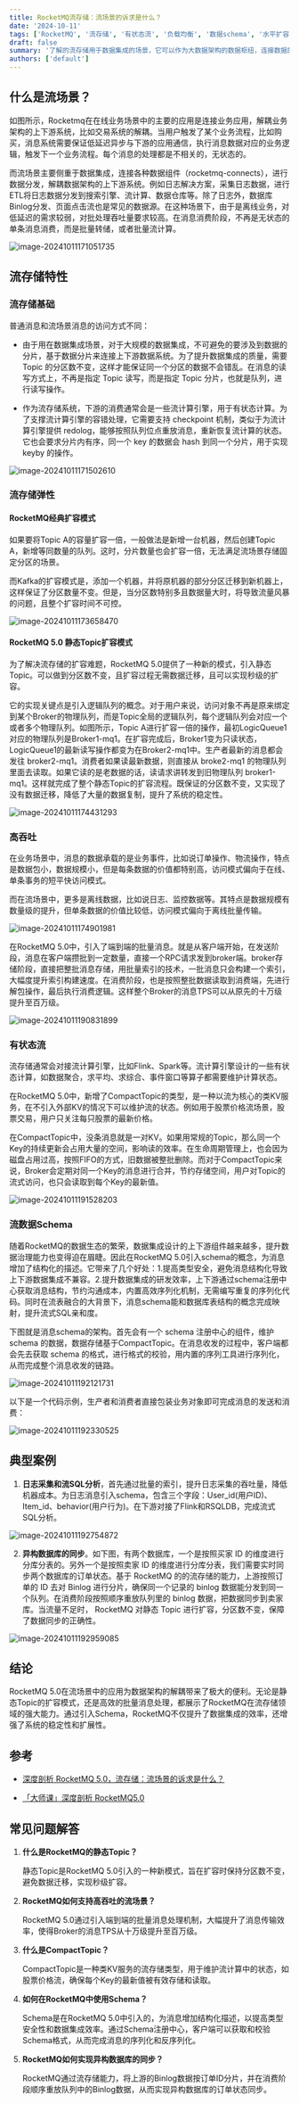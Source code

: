 ```yaml
---
title: RocketMQ流存储：流场景的诉求是什么？
date: '2024-10-11'
tags: ['RocketMQ', '流存储', '有状态流', '负载均衡', '数据schema', '水平扩容']
draft: false
summary: '了解的流存储用于数据集成的场景，它可以作为大数据架构的数据枢纽，连接数据的上下游组件。而 RocketMQ 的流存储的特性，既包含功能层面，提供流式的访问接口、状态存储、数据治理的能力，也包括了流的弹性、流的高吞吐能力'
authors: ['default']
---
```


## 什么是流场景？

如图所示，Rocketmq在在线业务场景中的主要的应用是连接业务应用，解耦业务架构的上下游系统，比如交易系统的解耦。当用户触发了某个业务流程，比如购买，消息系统需要保证低延迟异步与下游的应用通信，执行消息数据对应的业务逻辑，触发下一个业务流程。每个消息的处理都是不相关的，无状态的。

而流场景主要侧重于数据集成，连接各种数据组件（rocketmq-connects），进行数据分发，解耦数据架构的上下游系统。例如日志解决方案，采集日志数据，进行ETL将日志数据分发到搜索引擎、流计算、数据仓库等。除了日志外，数据库Binlog分发、页面点击流也是常见的数据源。在这种场景下，由于是离线业务，对低延迟的需求较弱，对批处理吞吐量要求较高。在消息消费阶段，不再是无状态的单条消息消费，而是批量转储，或者批量流计算。

![image-20241011171051735](/static/images/202410/image-20241011171051735.png)

## 流存储特性

### 流存储基础

普通消息和流场景消息的访问方式不同：

- 由于用在数据集成场景，对于大规模的数据集成，不可避免的要涉及到数据的分片，基于数据分片来连接上下游数据系统。为了提升数据集成的质量，需要 Topic 的分区数不变，这样才能保证同一个分区的数据不会错乱。在消息的读写方式上，不再是指定 Topic 读写，而是指定 Topic 分片，也就是队列，进行读写操作。

- 作为流存储系统，下游的消费通常会是一些流计算引擎，用于有状态计算。为了支撑流计算引擎的容错处理，它需要支持 checkpoint 机制，类似于为流计算引擎提供 redolog，能够按照队列位点重放消息，重新恢复流计算的状态。它也会要求分片内有序，同一个 key 的数据会 hash 到同一个分片，用于实现 keyby 的操作。

![image-20241011171502610](/static/images/202410/image-20241011171502610.png)

### 流存储弹性

#### RocketMQ经典扩容模式

如果要将Topic A的容量扩容一倍，一般做法是新增一台机器，然后创建Topic A，新增等同数量的队列。这时，分片数量也会扩容一倍，无法满足流场景存储固定分区的场景。

而Kafka的扩容模式是，添加一个机器，并将原机器的部分分区迁移到新机器上，这样保证了分区数量不变。但是，当分区数特别多且数据量大时，将导致流量风暴的问题，且整个扩容时间不可控。

![image-20241011173658470](/static/images/202410/image-20241011173658470.png)

#### RocketMQ 5.0 静态Topic扩容模式

为了解决流存储的扩容难题，RocketMQ 5.0提供了一种新的模式，引入静态Topic。可以做到分区数不变，且扩容过程无需数据迁移，且可以实现秒级的扩容。

它的实现关键点是引入逻辑队列的概念。对于用户来说，访问对象不再是原来绑定到某个Broker的物理队列，而是Topic全局的逻辑队列，每个逻辑队列会对应一个或者多个物理队列。如图所示，Topic A进行扩容一倍的操作，最初LogicQueue1对应的物理队列是Broker1-mq1。在扩容完成后，Broker1变为只读状态，LogicQueue1的最新读写操作都变为在Broker2-mq1中。生产者最新的消息都会发往 broker2-mq1。消费者如果读最新数据，则直接从 broke2-mq1 的物理队列里面去读取。如果它读的是老数据的话，读请求讲转发到旧物理队列 broker1-mq1。这样就完成了整个静态Topic的扩容流程。既保证的分区数不变，又实现了没有数据迁移，降低了大量的数据复制，提升了系统的稳定性。

![image-20241011174431293](/static/images/202410/image-20241011174431293.png)

### 高吞吐

在业务场景中，消息的数据承载的是业务事件，比如说订单操作、物流操作，特点是数据包小，数据规模小，但是每条数据的价值都特别高，访问模式偏向于在线、单条事务的短平快访问模式。

而在流场景中，更多是离线数据，比如说日志、监控数据等。其特点是数据规模有数量级的提升，但单条数据的价值比较低，访问模式偏向于离线批量传输。

![image-20241011174901981](/static/images/202410/image-20241011174901981.png)

在RocketMQ 5.0中，引入了端到端的批量消息。就是从客户端开始，在发送阶段，消息在客户端攒批到一定数量，直接一个RPC请求发到broker端。broker存储阶段，直接把整批消息存储，用批量索引的技术，一批消息只会构建一个索引，大幅度提升索引构建速度。在消费阶段，也是按照整批数据读取到消费端，先进行解包操作，最后执行消费逻辑。这样整个Broker的消息TPS可以从原先的十万级提升至百万级。

![image-20241011190831899](/static/images/202410/image-20241011190831899.png)

### 有状态流

流存储通常会对接流计算引擎，比如Flink、Spark等。流计算引擎设计的一些有状态计算，如数据聚合，求平均、求综合、事件窗口等算子都需要维护计算状态。

在RocketMQ 5.0中，新增了CompactTopic的类型，是一种以流为核心的类KV服务，在不引入外部KV的情况下可以维护流的状态。例如用于股票价格流场景，股票交易，用户只关注每只股票的最新价格。

在CompactTopic中，没条消息就是一对KV。如果用常规的Topic，那么同一个Key的持续更新会占用大量的空间，影响读的效率。在生命周期管理上，也会因为磁盘占用过高，按照FIFO的方式，旧数据被整批删除。而对于CompactTopic来说，Broker会定期对同一个Key的消息进行合并，节约存储空间，用户对Topic的流式访问，也只会读取到每个Key的最新值。

![image-20241011191528203](/static/images/202410/image-20241011191528203.png)

### 流数据Schema

随着RocketMQ的数据生态的繁荣，数据集成设计的上下游组件越来越多，提升数据治理能力也变得迫在眉睫。因此在RocketMQ 5.0引入schema的概念，为消息增加了结构化的描述。它带来了几个好处：1.提高类型安全，避免消息结构化导致上下游数据集成不兼容。2.提升数据集成的研发效率，上下游通过schema注册中心获取消息结构，节约沟通成本，内置高效序列化机制，无需编写重复的序列化代码。同时在流表融合的大背景下，消息schema能和数据库表结构的概念完成映射，提升流式SQL亲和度。

下图就是消息schema的架构。首先会有一个 schema 注册中心的组件，维护 schema 的数据，数据存储基于CompactTopic。在消息收发的过程中，客户端都会先去获取 schema 的格式，进行格式的校验，用内置的序列工具进行序列化，从而完成整个消息收发的链路。

![image-20241011192121731](/static/images/202410/image-20241011192121731.png)

以下是一个代码示例，生产者和消费者直接包装业务对象即可完成消息的发送和消费：

![image-20241011192330525](/static/images/202410/image-20241011192330525.png)

## 典型案例

1. **日志采集和流SQL分析**，首先通过批量的索引，提升日志采集的吞吐量，降低机器成本。为日志消息引入schema，包含三个字段：User_id(用户ID)、Item_id、behavior(用户行为)。在下游对接了Flink和RSQLDB，完成流式SQL分析。

![image-20241011192754872](/static/images/202410/image-20241011192754872.png)

2. **异构数据库的同步**。如下图，有两个数据库，一个是按照买家 ID 的维度进行分库分表的。另外一个是按照卖家 ID 的维度进行分库分表，我们需要实时同步两个数据库的订单状态。基于 RocketMQ 的的流存储的能力，上游按照订单的 ID 去对 Binlog 进行分片，确保同一个记录的 binlog 数据能分发到同一个队列。在消费阶段按照顺序重放队列里的 binlog 数据，把数据同步到卖家库。当流量不足时， RocketMQ 对静态 Topic 进行扩容，分区数不变，保障了数据同步的正确性。

![image-20241011192959085](/static/images/202410/image-20241011192959085.png)

## 结论

RocketMQ 5.0在流场景中的应用为数据架构的解耦带来了极大的便利。无论是静态Topic的扩容模式，还是高效的批量消息处理，都展示了RocketMQ在流存储领域的强大能力。通过引入Schema，RocketMQ不仅提升了数据集成的效率，还增强了系统的稳定性和扩展性。

## 参考

- [深度剖析 RocketMQ 5.0，流存储：流场景的诉求是什么？](https://developer.aliyun.com/article/1458570#slide-5)

- [「大师课」深度剖析 RocketMQ5.0](https://edu.aliyun.com/course/317148/lesson/341800526?spm=a2cwt.28120015.317148.11.11006c77UaqGvd)

## 常见问题解答

1. **什么是RocketMQ的静态Topic？** 

   静态Topic是RocketMQ 5.0引入的一种新模式，旨在扩容时保持分区数不变，避免数据迁移，实现秒级扩容。

2. **RocketMQ如何支持高吞吐的流场景？** 

   RocketMQ 5.0通过引入端到端的批量消息处理机制，大幅提升了消息传输效率，使得Broker的消息TPS从十万级提升至百万级。

3. **什么是CompactTopic？**

   CompactTopic是一种类KV服务的流存储类型，用于维护流计算中的状态，如股票价格流，确保每个Key的最新值被有效存储和读取。

4. **如何在RocketMQ中使用Schema？** 

   Schema是在RocketMQ 5.0中引入的，为消息增加结构化描述，以提高类型安全性和数据集成效率。通过Schema注册中心，客户端可以获取和校验Schema格式，从而完成消息的序列化和反序列化。

5. **RocketMQ如何实现异构数据库的同步？** 

   RocketMQ通过流存储能力，将上游的Binlog数据按订单ID分片，并在消费阶段顺序重放队列中的Binlog数据，从而实现异构数据库的订单状态同步。
